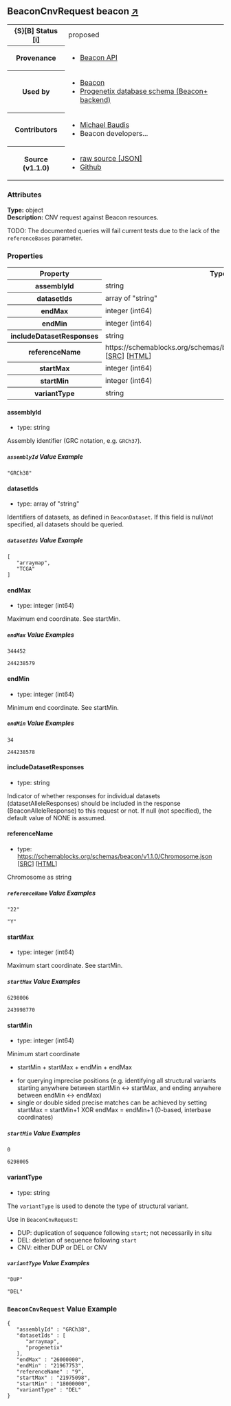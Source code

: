 
<div id="schema-header-title">
  <h2>BeaconCnvRequest <span id="schema-header-title-project">beacon <a href="https://github.com/ga4gh-schemablocks/sb-beacon-api" target="_BLANK">&nearr;</a></span> </h2>
</div>

<table id="schema-header-table">
  <tr>
    <th>{S}[B] Status <a href="https://schemablocks.org/about/sb-status-levels.html">[i]</a></th>
    <td><div id="schema-header-status">proposed</div></td>
  </tr>

  <tr>
    <th>Provenance</th>
    <td>
      <ul>
<li><a href="https://github.com/ga4gh-beacon/specification/">Beacon API</a></li>
      </ul>
    </td>
  </tr>
  <tr>
    <th>Used by</th>
    <td>
      <ul>
<li><a href="https://github.com/ga4gh-beacon/specification/blob/master/beacon.yaml">Beacon</a></li>
<li><a href="https://github.com/progenetix/schemas/tree/master/main/yaml">Progenetix database schema (Beacon+ backend)</a></li>
      </ul>
    </td>
  </tr>

<!--more-->

  <tr>
    <th>Contributors</th>
    <td>
      <ul>
<li><a href="https://orcid.org/0000-0002-9903-4248">Michael Baudis</a></li>
<li>Beacon developers...</li>
      </ul>
    </td>
  </tr>
  <tr>
    <th>Source (v1.1.0)</th>
    <td>
      <ul>
        <li><a href="current/BeaconCnvRequest.json" target="_BLANK">raw source [JSON]</a></li>
        <li><a href="https://github.com/ga4gh-schemablocks/sb-beacon-api/blob/master/schemas/BeaconCnvRequest.yaml" target="_BLANK">Github</a></li>
      </ul>
    </td>
  </tr>
</table>

<div id="schema-attributes-title">
  <h3>Attributes</h3>
</div>

  
__Type:__ object  
__Description:__ CNV request against Beacon resources.  

TODO: The documented queries will fail current tests due to the lack of the
`referenceBases` parameter.

### Properties

<table id="schema-properties-table">
  <tr>
    <th>Property</th>
    <th>Type</th>
  </tr>
  <tr>
    <th>assemblyId</th>
    <td>string</td>
  </tr>
  <tr>
    <th>datasetIds</th>
    <td>array of "string"</td>
  </tr>
  <tr>
    <th>endMax</th>
    <td>integer (int64)</td>
  </tr>
  <tr>
    <th>endMin</th>
    <td>integer (int64)</td>
  </tr>
  <tr>
    <th>includeDatasetResponses</th>
    <td>string</td>
  </tr>
  <tr>
    <th>referenceName</th>
    <td>https://schemablocks.org/schemas/beacon/v1.1.0/Chromosome.json [<a href="https://schemablocks.org/schemas/beacon/v1.1.0/Chromosome.json" target="_BLANK">SRC</a>] [<a href="https://schemablocks.org/schemas/beacon/Chromosome.html" target="_BLANK">HTML</a>]</td>
  </tr>
  <tr>
    <th>startMax</th>
    <td>integer (int64)</td>
  </tr>
  <tr>
    <th>startMin</th>
    <td>integer (int64)</td>
  </tr>
  <tr>
    <th>variantType</th>
    <td>string</td>
  </tr>

</table>


#### assemblyId

* type: string

Assembly identifier (GRC notation, e.g. `GRCh37`).

##### `assemblyId` Value Example  

```
"GRCh38"
```

#### datasetIds

* type: array of "string"

Identifiers of datasets, as defined in `BeaconDataset`. If this
field is null/not specified, all datasets should be queried.


##### `datasetIds` Value Example  

```
[
   "arraymap",
   "TCGA"
]
```

#### endMax

* type: integer (int64)

Maximum end coordinate. See startMin.

##### `endMax` Value Examples  

```
344452
```
```
244238579
```

#### endMin

* type: integer (int64)

Minimum end coordinate. See startMin.

##### `endMin` Value Examples  

```
34
```
```
244238578
```

#### includeDatasetResponses

* type: string

Indicator of whether responses for individual datasets (datasetAlleleResponses) should be included in the response (BeaconAlleleResponse) to this request or not. If null (not specified), the default value of NONE is assumed.


#### referenceName

* type: https://schemablocks.org/schemas/beacon/v1.1.0/Chromosome.json [<a href="https://schemablocks.org/schemas/beacon/v1.1.0/Chromosome.json" target="_BLANK">SRC</a>] [<a href="https://schemablocks.org/schemas/beacon/Chromosome.html" target="_BLANK">HTML</a>]

Chromosome as string


##### `referenceName` Value Examples  

```
"22"
```
```
"Y"
```

#### startMax

* type: integer (int64)

Maximum start coordinate. See startMin.

##### `startMax` Value Examples  

```
6298006
```
```
243998770
```

#### startMin

* type: integer (int64)

Minimum start coordinate
* startMin + startMax + endMin + endMax
 - for querying imprecise positions (e.g. identifying all structural
 variants starting anywhere between startMin <-> startMax, and ending
 anywhere between endMin <-> endMax)
 - single or double sided precise matches can be achieved by setting
 startMax = startMin+1 XOR endMax = endMin+1 (0-based, interbase 
 coordinates)


##### `startMin` Value Examples  

```
0
```
```
6298005
```

#### variantType

* type: string

The `variantType` is used to denote the type of structural variant.

Use in `BeaconCnvRequest`:
* DUP: duplication of sequence following `start`; not necessarily in
situ
* DEL: deletion of sequence following `start`
* CNV: either DUP or DEL or CNV


##### `variantType` Value Examples  

```
"DUP"
```
```
"DEL"
```


### `BeaconCnvRequest` Value Example  

```
{
   "assemblyId" : "GRCh38",
   "datasetIds" : [
      "arraymap",
      "progenetix"
   ],
   "endMax" : "26000000",
   "endMin" : "21967753",
   "referenceName" : "9",
   "startMax" : "21975098",
   "startMin" : "18000000",
   "variantType" : "DEL"
}
```

